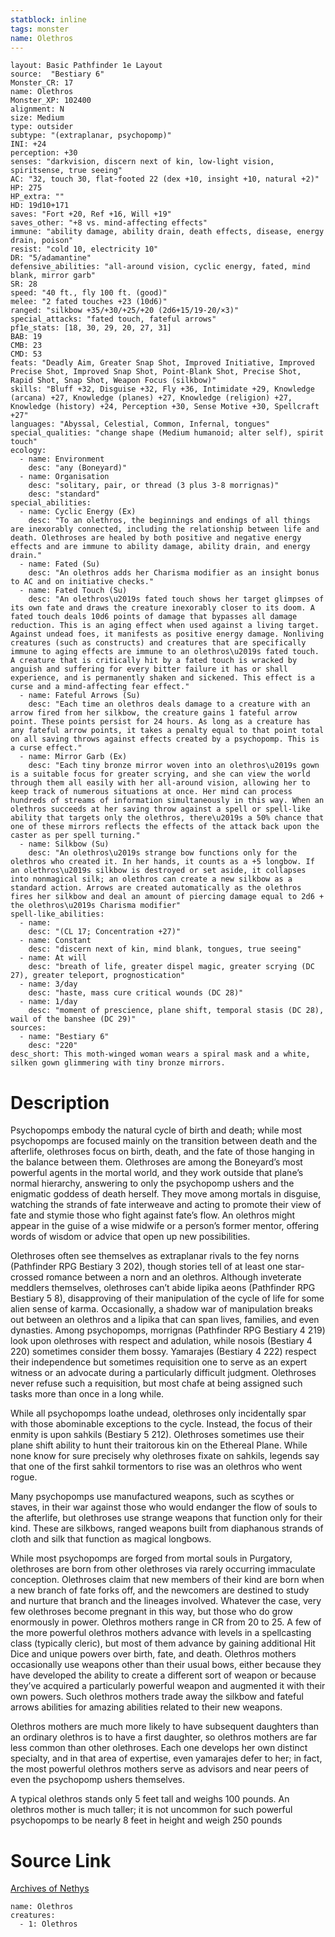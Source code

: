 ```yaml
---
statblock: inline
tags: monster
name: Olethros
---
```

```statblock
layout: Basic Pathfinder 1e Layout
source:  "Bestiary 6"
Monster_CR: 17
name: Olethros
Monster_XP: 102400
alignment: N
size: Medium
type: outsider
subtype: "(extraplanar, psychopomp)"
INI: +24
perception: +30
senses: "darkvision, discern next of kin, low-light vision, spiritsense, true seeing"
AC: "32, touch 30, flat-footed 22 (dex +10, insight +10, natural +2)"
HP: 275
HP_extra: ""
HD: 19d10+171
saves: "Fort +20, Ref +16, Will +19"
saves_other: "+8 vs. mind-affecting effects"
immune: "ability damage, ability drain, death effects, disease, energy drain, poison"
resist: "cold 10, electricity 10"
DR: "5/adamantine"
defensive_abilities: "all-around vision, cyclic energy, fated, mind blank, mirror garb"
SR: 28
speed: "40 ft., fly 100 ft. (good)"
melee: "2 fated touches +23 (10d6)"
ranged: "silkbow +35/+30/+25/+20 (2d6+15/19-20/×3)"
special_attacks: "fated touch, fateful arrows"
pf1e_stats: [18, 30, 29, 20, 27, 31]
BAB: 19
CMB: 23
CMD: 53
feats: "Deadly Aim, Greater Snap Shot, Improved Initiative, Improved Precise Shot, Improved Snap Shot, Point-Blank Shot, Precise Shot, Rapid Shot, Snap Shot, Weapon Focus (silkbow)"
skills: "Bluff +32, Disguise +32, Fly +36, Intimidate +29, Knowledge (arcana) +27, Knowledge (planes) +27, Knowledge (religion) +27, Knowledge (history) +24, Perception +30, Sense Motive +30, Spellcraft +27"
languages: "Abyssal, Celestial, Common, Infernal, tongues"
special_qualities: "change shape (Medium humanoid; alter self), spirit touch"
ecology:
  - name: Environment
    desc: "any (Boneyard)"
  - name: Organisation
    desc: "solitary, pair, or thread (3 plus 3-8 morrignas)"
    desc: "standard"
special_abilities:
  - name: Cyclic Energy (Ex)
    desc: "To an olethros, the beginnings and endings of all things are inexorably connected, including the relationship between life and death. Olethroses are healed by both positive and negative energy effects and are immune to ability damage, ability drain, and energy drain."
  - name: Fated (Su)
    desc: "An olethros adds her Charisma modifier as an insight bonus to AC and on initiative checks."
  - name: Fated Touch (Su)
    desc: "An olethros\u2019s fated touch shows her target glimpses of its own fate and draws the creature inexorably closer to its doom. A fated touch deals 10d6 points of damage that bypasses all damage reduction. This is an aging effect when used against a living target. Against undead foes, it manifests as positive energy damage. Nonliving creatures (such as constructs) and creatures that are specifically immune to aging effects are immune to an olethros\u2019s fated touch. A creature that is critically hit by a fated touch is wracked by anguish and suffering for every bitter failure it has or shall experience, and is permanently shaken and sickened. This effect is a curse and a mind-affecting fear effect."
  - name: Fateful Arrows (Su)
    desc: "Each time an olethros deals damage to a creature with an arrow fired from her silkbow, the creature gains 1 fateful arrow point. These points persist for 24 hours. As long as a creature has any fateful arrow points, it takes a penalty equal to that point total on all saving throws against effects created by a psychopomp. This is a curse effect."
  - name: Mirror Garb (Ex)
    desc: "Each tiny bronze mirror woven into an olethros\u2019s gown is a suitable focus for greater scrying, and she can view the world through them all easily with her all-around vision, allowing her to keep track of numerous situations at once. Her mind can process hundreds of streams of information simultaneously in this way. When an olethros succeeds at her saving throw against a spell or spell-like ability that targets only the olethros, there\u2019s a 50% chance that one of these mirrors reflects the effects of the attack back upon the caster as per spell turning."
  - name: Silkbow (Su)
    desc: "An olethros\u2019s strange bow functions only for the olethros who created it. In her hands, it counts as a +5 longbow. If an olethros\u2019s silkbow is destroyed or set aside, it collapses into nonmagical silk; an olethros can create a new silkbow as a standard action. Arrows are created automatically as the olethros fires her silkbow and deal an amount of piercing damage equal to 2d6 + the olethros\u2019s Charisma modifier"
spell-like_abilities:
  - name:
    desc: "(CL 17; Concentration +27)"
  - name: Constant
    desc: "discern next of kin, mind blank, tongues, true seeing"
  - name: At will
    desc: "breath of life, greater dispel magic, greater scrying (DC 27), greater teleport, prognostication"
  - name: 3/day
    desc: "haste, mass cure critical wounds (DC 28)"
  - name: 1/day
    desc: "moment of prescience, plane shift, temporal stasis (DC 28), wail of the banshee (DC 29)"
sources:
  - name: "Bestiary 6"
    desc: "220"
desc_short: This moth-winged woman wears a spiral mask and a white, silken gown glimmering with tiny bronze mirrors.
```
# Description
Psychopomps embody the natural cycle of birth and death; while most psychopomps are focused mainly on the transition between death and the afterlife, olethroses focus on birth, death, and the fate of those hanging in the balance between them. Olethroses are among the Boneyard’s most powerful agents in the mortal world, and they work outside that plane’s normal hierarchy, answering to only the psychopomp ushers and the enigmatic goddess of death herself. They move among mortals in disguise, watching the strands of fate interweave and acting to promote their view of fate and stymie those who fight against fate’s flow. An olethros might appear in the guise of a wise midwife or a person’s former mentor, offering words of wisdom or advice that open up new possibilities. 

Olethroses often see themselves as extraplanar rivals to the fey norns (Pathfinder RPG Bestiary 3 202), though stories tell of at least one star-crossed romance between a norn and an olethros. Although inveterate meddlers themselves, olethroses can’t abide lipika aeons (Pathfinder RPG Bestiary 5 8), disapproving of their manipulation of the cycle of life for some alien sense of karma. Occasionally, a shadow war of manipulation breaks out between an olethros and a lipika that can span lives, families, and even dynasties. Among psychopomps, morrignas (Pathfinder RPG Bestiary 4 219) look upon olethroses with respect and adulation, while nosois (Bestiary 4 220) sometimes consider them bossy. Yamarajes (Bestiary 4 222) respect their independence but sometimes requisition one to serve as an expert witness or an advocate during a particularly difficult judgment. Olethroses never refuse such a requisition, but most chafe at being assigned such tasks more than once in a long while. 

While all psychopomps loathe undead, olethroses only incidentally spar with those abominable exceptions to the cycle. Instead, the focus of their enmity is upon sahkils (Bestiary 5 212). Olethroses sometimes use their plane shift ability to hunt their traitorous kin on the Ethereal Plane. While none know for sure precisely why olethroses fixate on sahkils, legends say that one of the first sahkil tormentors to rise was an olethros who went rogue. 

Many psychopomps use manufactured weapons, such as scythes or staves, in their war against those who would endanger the flow of souls to the afterlife, but olethroses use strange weapons that function only for their kind. These are silkbows, ranged weapons built from diaphanous strands of cloth and silk that function as magical longbows. 

While most psychopomps are forged from mortal souls in Purgatory, olethroses are born from other olethroses via rarely occurring immaculate conception. Olethroses claim that new members of their kind are born when a new branch of fate forks off, and the newcomers are destined to study and nurture that branch and the lineages involved. Whatever the case, very few olethroses become pregnant in this way, but those who do grow enormously in power. Olethros mothers range in CR from 20 to 25. A few of the more powerful olethros mothers advance with levels in a spellcasting class (typically cleric), but most of them advance by gaining additional Hit Dice and unique powers over birth, fate, and death. Olethros mothers occasionally use weapons other than their usual bows, either because they have developed the ability to create a different sort of weapon or because they’ve acquired a particularly powerful weapon and augmented it with their own powers. Such olethros mothers trade away the silkbow and fateful arrows abilities for amazing abilities related to their new weapons. 

Olethros mothers are much more likely to have subsequent daughters than an ordinary olethros is to have a first daughter, so olethros mothers are far less common than other olethroses. Each one develops her own distinct specialty, and in that area of expertise, even yamarajes defer to her; in fact, the most powerful olethros mothers serve as advisors and near peers of even the psychopomp ushers themselves. 

A typical olethros stands only 5 feet tall and weighs 100 pounds. An olethros mother is much taller; it is not uncommon for such powerful psychopomps to be nearly 8 feet in height and weigh 250 pounds
# Source Link
[Archives of Nethys](https://aonprd.com/MonsterDisplay.aspx?ItemName=Olethros)
```encounter-table
name: Olethros
creatures:
  - 1: Olethros
```

